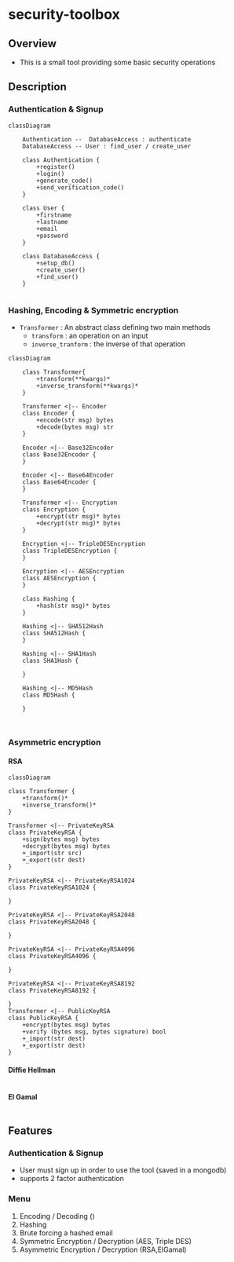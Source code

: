 # security-toolbox

## Overview

- This is a small tool providing some basic security operations

## Description 

### Authentication & Signup 

```mermaid
classDiagram

    Authentication --  DatabaseAccess : authenticate
   	DatabaseAccess -- User : find_user / create_user
    
    class Authentication {
        +register()
        +login()
        +generate_code()
        +send_verification_code()
    }
    
    class User {
    	+firstname
    	+lastname
    	+email
    	+password
    }
    
    class DatabaseAccess {
    	+setup_db()
    	+create_user()
    	+find_user()
    }
    
```

### Hashing, Encoding & Symmetric encryption

- `Transformer` : An abstract class defining two main methods
  - `transform` : an operation on an input
  - `inverse_tranform` : the inverse of that operation

```mermaid
classDiagram

    class Transformer{
        +transform(**kwargs)*
        +inverse_transform(**kwargs)*
    }

    Transformer <|-- Encoder
    class Encoder {
        +encode(str msg) bytes
        +decode(bytes msg) str
    }

    Encoder <|-- Base32Encoder
    class Base32Encoder {
    }

    Encoder <|-- Base64Encoder
    class Base64Encoder {
    }

    Transformer <|-- Encryption
    class Encryption {
        +encrypt(str msg)* bytes
        +decrypt(str msg)* bytes
    }

    Encryption <|-- TripleDESEncryption
    class TripleDESEncryption {
    }

    Encryption <|-- AESEncryption
    class AESEncryption {
    }
    
    class Hashing {
    	+hash(str msg)* bytes
    }
    
    Hashing <|-- SHA512Hash
    class SHA512Hash {
    }
    
    Hashing <|-- SHA1Hash
    class SHA1Hash {
    
    }
    
    Hashing <|-- MD5Hash
    class MD5Hash {
    
    }
    
    
```

### Asymmetric encryption

#### RSA

```mermaid
classDiagram

class Transformer {
    +transform()*
    +inverse_transform()*
}

Transformer <|-- PrivateKeyRSA
class PrivateKeyRSA {
	+sign(bytes msg) bytes
	+decrypt(bytes msg) bytes
	+_import(str src)
	+_export(str dest)
}

PrivateKeyRSA <|-- PrivateKeyRSA1024
class PrivateKeyRSA1024 {
	
}

PrivateKeyRSA <|-- PrivateKeyRSA2048
class PrivateKeyRSA2048 {
	
}

PrivateKeyRSA <|-- PrivateKeyRSA4096
class PrivateKeyRSA4096 {
	
}

PrivateKeyRSA <|-- PrivateKeyRSA8192
class PrivateKeyRSA8192 {
	
}
Transformer <|-- PublicKeyRSA
class PublicKeyRSA {
	+encrypt(bytes msg) bytes
	+verify (bytes msg, bytes signature) bool
	+_import(str dest)
	+_export(str dest)
}

```

#### Diffie Hellman

```mermaid
```



#### El Gamal

```mermaid
```



## Features

### Authentication & Signup

- User must sign up in order to use the tool (saved in a mongodb)
- supports 2 factor authentication

### Menu

1. Encoding / Decoding ()
2. Hashing
3. Brute forcing a hashed email
4. Symmetric Encryption / Decryption (AES, Triple DES)
5. Asymmetric Encryption / Decryption (RSA,ElGamal)
